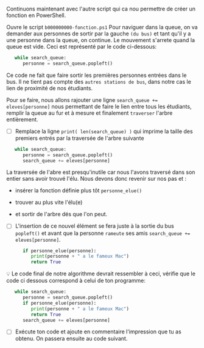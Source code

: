 Continuons maintenant avec l'autre script qui ca nou permettre de créer un fonction en PowerShell.

Ouvre le script `b000000000-fonction.ps1`
Pour naviguer dans la queue, on va demander aux personnes de sortir par la gauche `(du bus)` et tant qu'il y a une personne dans la queue, on continue. Le mouvement s'arrete quand la queue est vide. Ceci est représenté par le code ci-dessous:

```python
   while search_queue:
      personne = search_queue.popleft()
```

Ce code ne fait que faire sortir les premières personnes entrées dans le bus. Il ne tient pas compte des `autres stations de bus`, dans notre cas le lien de proximité de nos étudiants.

Pour se faire, nous allons rajouter une ligne `search_queue += eleves[personne]` nous permettant de faire le lien entre tous les étudiants, remplir la queue au fur et à mesure et finalement `traverser` l'arbre entièrement.

- [ ] Remplace la ligne `print( len(search_queue) )` qui imprime la taille des premiers entrés par la traversée de l'arbre suivante

```python
   while search_queue:
      personne = search_queue.popleft()
      search_queue += eleves[personne]
```

La traversée de l'abre est presqu'inutile car nous l'avons traversé dans son entier sans avoir trouvé l'élu. Nous devons donc revenir sur nos pas et :

* insérer la fonction définie plus tôt `personne_elue()`

* trouver au plus vite l'élu(e) 

* et sortir de l'arbre dés que l'on peut. 


- [ ] L'insertion de ce nouvel élément se fera juste à la sortie du bus `popleft()` et avant que la personne `rameute` ses amis `search_queue += eleves[personne]`.

```python
      if personne_elue(personne):
         print(personne + " a le fameux Mac")
         return True
```

:bulb: Le code final de notre algorithme devrait ressembler à ceci, vérifie que le code ci dessous correspond à celui de ton programme:

```python
   while search_queue:
      personne = search_queue.popleft()
      if personne_elue(personne):
         print(personne + " a le fameux Mac")
         return True
      search_queue += eleves[personne]
```

- [ ] Exécute ton code et ajoute en commentaire l'impression que tu as obtenu. On passera ensuite au code suivant.
